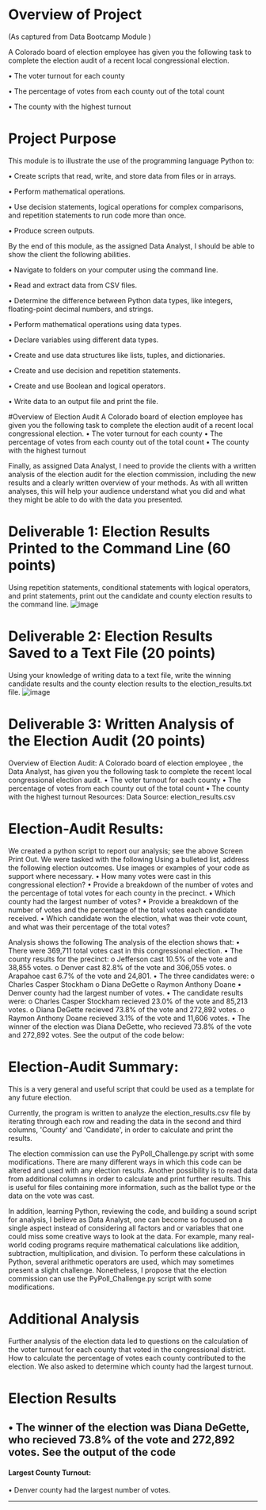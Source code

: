 # Overview of Project
(As captured from Data Bootcamp Module ) 

A Colorado board of election employee has given you the following task to complete the election audit of a recent local congressional election.

•	The voter turnout for each county

•	The percentage of votes from each county out of the total count

•	The county with the highest turnout


# Project Purpose
This module is to illustrate the use of the programming language Python to: 

•	Create scripts that read, write, and store data from files or in arrays.

•	Perform mathematical operations.

•	Use decision statements, logical operations for complex comparisons, and repetition statements to run code more than once.

•	Produce screen outputs.

By the end of this module, as the assigned Data Analyst, I should be able to show the client the following abilities.

•	Navigate to folders on your computer using the command line.

•	Read and extract data from CSV files.

•	Determine the difference between Python data types, like integers, floating-point decimal numbers, and strings.

•	Perform mathematical operations using data types.

•	Declare variables using different data types.

•	Create and use data structures like lists, tuples, and dictionaries.

•	Create and use decision and repetition statements.

•	Create and use Boolean and logical operators.

•	Write data to an output file and print the file.

#Overview of Election Audit
A Colorado board of election employee has given you the following task to complete the election audit of a recent local congressional election.
•	The voter turnout for each county
•	The percentage of votes from each county out of the total count
•	The county with the highest turnout

Finally, as assigned Data Analyst, I need to provide the clients with a written analysis of the election audit for the election commission, including the new results and a clearly written overview of your methods. As with all written analyses, this will help your audience understand what you did and what they might be able to do with the data you presented.

# Deliverable 1: Election Results Printed to the Command Line (60 points)
Using repetition statements, conditional statements with logical operators, and print statements, print out the candidate and county election results to the command line.
 ![image](https://user-images.githubusercontent.com/117233641/224121276-6b249894-d9fe-4bbd-a72e-880a9ac0552c.png)

# Deliverable 2: Election Results Saved to a Text File (20 points)
Using your knowledge of writing data to a text file, write the winning candidate results and the county election results to the election_results.txt file.
 ![image](https://user-images.githubusercontent.com/117233641/224121404-10e1b7de-bb60-4bf5-95fa-56da8ffe7f50.png)


# Deliverable 3: Written Analysis of the Election Audit (20 points)
Overview of Election Audit: 
A Colorado board of election employee , the Data Analyst, has given you the following task to complete the recent local congressional election audit.
•	The voter turnout for each county
•	The percentage of votes from each county out of the total count
•	The county with the highest turnout
Resources: Data Source: election_results.csv

# Election-Audit Results: 
We created a python script to report our analysis; see the above Screen Print Out. We were tasked with the following Using a bulleted list, address the following election outcomes. Use images or examples of your code as support where necessary.
•	How many votes were cast in this congressional election?
•	Provide a breakdown of the number of votes and the percentage of total votes for each county in the precinct.
•	Which county had the largest number of votes?
•	Provide a breakdown of the number of votes and the percentage of the total votes each candidate received.
•	Which candidate won the election, what was their vote count, and what was their percentage of the total votes?

Analysis shows the following 
  The analysis of the election shows that:
    •	There were 369,711 total votes cast in this congressional election.
•	The county results for the precinct:
  o	Jefferson cast 10.5% of the vote and 38,855 votes.
  o	Denver cast 82.8% of the vote and 306,055 votes.
  o	Arapahoe cast 6.7% of the vote and 24,801.
•	The three candidates were:
  o	Charles Casper Stockham
  o	Diana DeGette
  o	Raymon Anthony Doane
•	Denver county had the largest number of votes.
•	The candidate results were:
  o	Charles Casper Stockham recieved 23.0% of the vote and 85,213 votes.
  o	Diana DeGette recieved 73.8% of the vote and 272,892 votes.
  o	Raymon Anthony Doane recieved 3.1% of the vote and 11,606 votes.
•	The winner of the election was Diana DeGette, who recieved 73.8% of the vote and 272,892 votes.
See the output of the code below:
 

# Election-Audit Summary: 
This is a very general and useful script that could be used as a template for any future election.

Currently, the program is written to analyze the election_results.csv file by iterating through each row and reading the data in the second and third columns, 'County' and 'Candidate', in order to calculate and print the results. 

The election commission can use the PyPoll_Challenge.py script with some modifications. There are many different ways in which this code can be altered and used with any election results. Another possibility is to read data from additional columns in order to calculate and print further results. This is useful for files containing more information, such as the ballot type or the data on the vote was cast.

In addition, learning Python, reviewing the code, and building a sound script for analysis, I believe as Data Analyst, one can become so focused on a single aspect instead of considering all factors and or variables that one could miss some creative ways to look at the data. For example, many real-world coding programs require mathematical calculations like addition, subtraction, multiplication, and division. To perform these calculations in Python, several arithmetic operators are used, which may sometimes present a slight challenge. Nonetheless, I propose that the election commission can use the PyPoll_Challenge.py script with some modifications.

# Additional Analysis
Further analysis of the election data led to questions on the calculation of the voter turnout for each county that voted in the congressional district. How to calculate the percentage of votes each county contributed to the election. We also asked to determine which county had the largest turnout.



# Election Results
•	The winner of the election was Diana DeGette, who recieved 73.8% of the vote and 272,892 votes.
See the output of the code
-

#### Largest County Turnout:
•	Denver county had the largest number of votes.


---



